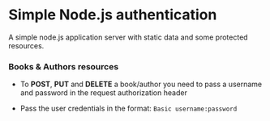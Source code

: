 # Simple Node.js authentication
A simple node.js application server with static data and some protected resources.

### Books & Authors resources

- To **POST**, **PUT** and **DELETE** a book/author you need to pass a username and password in the request authorization header

- Pass the user credentials in the format: `Basic username:password`

